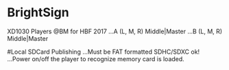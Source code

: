 # BrightSign
XD1030 Players @BM for HBF 2017
...A  (L, M, R)  Middle|Master
...B  (L, M, R)  Middle|Master



#Local SDCard Publishing
...Must be FAT formatted SDHC/SDXC ok!
...Power on/off the player to recognize memory card is loaded.


